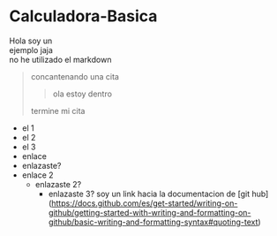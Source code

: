 # Calculadora-Basica
Hola soy un   
ejemplo 
jaja   
no he utilizado el 
markdown

>concantenando una cita  
>
>> ola estoy dentro  
>
> termine mi cita
- el 1
- el 2
- el 3
- enlace    
- enlazaste?
- enlace 2
    - enlazaste 2?
        - enlazaste 3?
soy un link hacia la documentacion de [git hub] (https://docs.github.com/es/get-started/writing-on-github/getting-started-with-writing-and-formatting-on-github/basic-writing-and-formatting-syntax#quoting-text) 
